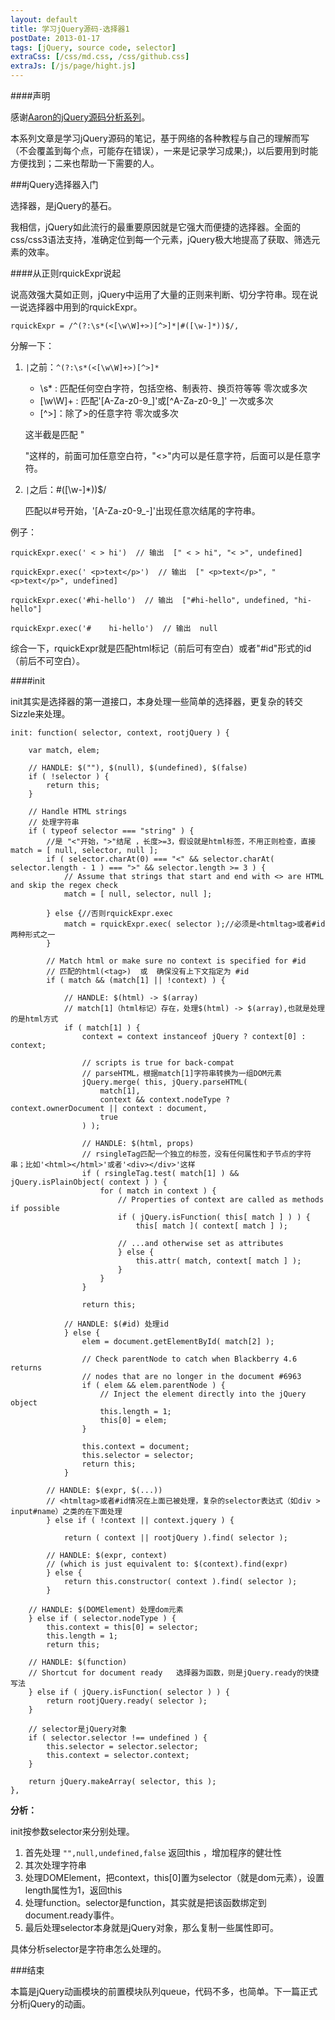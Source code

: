 ```yaml
---
layout: default
title: 学习jQuery源码-选择器1
postDate: 2013-01-17
tags: [jQuery, source code, selector]
extraCss: [/css/md.css, /css/github.css]
extraJs: [/js/page/hight.js]
---
```

####声明

感谢[Aaron的jQuery源码分析系列](http://www.cnblogs.com/aaronjs/p/3279314.html)。

本系列文章是学习jQuery源码的笔记，基于网络的各种教程与自己的理解而写（不会覆盖到每个点，可能存在错误），一来是记录学习成果;)，以后要用到时能方便找到；二来也帮助一下需要的人。

###jQuery选择器入门

选择器，是jQuery的基石。

我相信，jQuery如此流行的最重要原因就是它强大而便捷的选择器。全面的css/css3语法支持，准确定位到每一个元素，jQuery极大地提高了获取、筛选元素的效率。

####从正则rquickExpr说起

说高效强大莫如正则，jQuery中运用了大量的正则来判断、切分字符串。现在说一说选择器中用到的rquickExpr。

    rquickExpr = /^(?:\s*(<[\w\W]+>)[^>]*|#([\w-]*))$/,

分解一下：

1.  `|`之前：`^(?:\s*(<[\w\W]+>)[^>]*`

    *   \s* : 匹配任何空白字符，包括空格、制表符、换页符等等 零次或多次
    *   [\w\W]+ : 匹配'[A-Za-z0-9_]'或[^A-Za-z0-9_]' 一次或多次
    *   [^>]：除了>的任意字符 零次或多次

    这半截是匹配 "<p>"这样的，前面可加任意空白符，"<>"内可以是任意字符，后面可以是任意字符。

2.  `|`之后：#([\w-]*))$/

    匹配以#号开始，'[A-Za-z0-9_-]'出现任意次结尾的字符串。

例子：

    rquickExpr.exec(' < > hi')  // 输出  [" < > hi", "< >", undefined]

    rquickExpr.exec(' <p>text</p>')  // 输出  [" <p>text</p>", "<p>text</p>", undefined]

    rquickExpr.exec('#hi-hello')  // 输出  ["#hi-hello", undefined, "hi-hello"]

    rquickExpr.exec('#    hi-hello')  // 输出  null

综合一下，rquickExpr就是匹配html标记（前后可有空白）或者"#id"形式的id（前后不可空白）。

####init

init其实是选择器的第一道接口，本身处理一些简单的选择器，更复杂的转交Sizzle来处理。

    init: function( selector, context, rootjQuery ) {
        
        var match, elem;

        // HANDLE: $(""), $(null), $(undefined), $(false)
        if ( !selector ) {
            return this;
        }

        // Handle HTML strings
        // 处理字符串 
        if ( typeof selector === "string" ) {
            //是 "<"开始，">"结尾 ，长度>=3，假设就是html标签，不用正则检查，直接match = [ null, selector, null ];
            if ( selector.charAt(0) === "<" && selector.charAt( selector.length - 1 ) === ">" && selector.length >= 3 ) {
                // Assume that strings that start and end with <> are HTML and skip the regex check
                match = [ null, selector, null ];

            } else {//否则rquickExpr.exec
                match = rquickExpr.exec( selector );//必须是<htmltag>或者#id两种形式之一
            }

            // Match html or make sure no context is specified for #id
            // 匹配的html(<tag>)  或  确保没有上下文指定为 #id
            if ( match && (match[1] || !context) ) {

                // HANDLE: $(html) -> $(array)
                // match[1]（html标记）存在，处理$(html) -> $(array),也就是处理的是html方式
                if ( match[1] ) {
                    context = context instanceof jQuery ? context[0] : context;

                    // scripts is true for back-compat
                    // parseHTML，根据match[1]字符串转换为一组DOM元素
                    jQuery.merge( this, jQuery.parseHTML(
                        match[1],
                        context && context.nodeType ? context.ownerDocument || context : document,
                        true
                    ) );

                    // HANDLE: $(html, props)
                    // rsingleTag匹配一个独立的标签，没有任何属性和子节点的字符串；比如'<html></html>'或者'<div></div>'这样
                    if ( rsingleTag.test( match[1] ) && jQuery.isPlainObject( context ) ) {
                        for ( match in context ) {
                            // Properties of context are called as methods if possible
                            if ( jQuery.isFunction( this[ match ] ) ) {
                                this[ match ]( context[ match ] );

                            // ...and otherwise set as attributes
                            } else {
                                this.attr( match, context[ match ] );
                            }
                        }
                    }

                    return this;

                // HANDLE: $(#id) 处理id
                } else {
                    elem = document.getElementById( match[2] );

                    // Check parentNode to catch when Blackberry 4.6 returns
                    // nodes that are no longer in the document #6963
                    if ( elem && elem.parentNode ) {
                        // Inject the element directly into the jQuery object
                        this.length = 1;
                        this[0] = elem;
                    }

                    this.context = document;
                    this.selector = selector;
                    return this;
                }

            // HANDLE: $(expr, $(...))
            // <htmltag>或者#id情况在上面已被处理，复杂的selector表达式（如div > input#name）之类的在下面处理
            } else if ( !context || context.jquery ) {

                return ( context || rootjQuery ).find( selector );

            // HANDLE: $(expr, context)
            // (which is just equivalent to: $(context).find(expr)
            } else {
                return this.constructor( context ).find( selector );
            }

        // HANDLE: $(DOMElement) 处理dom元素
        } else if ( selector.nodeType ) {
            this.context = this[0] = selector;
            this.length = 1;
            return this;

        // HANDLE: $(function)
        // Shortcut for document ready   选择器为函数，则是jQuery.ready的快捷写法
        } else if ( jQuery.isFunction( selector ) ) {
            return rootjQuery.ready( selector );
        }

        // selector是jQuery对象
        if ( selector.selector !== undefined ) {
            this.selector = selector.selector;
            this.context = selector.context;
        }

        return jQuery.makeArray( selector, this );
    },

**分析：**

init按参数selector来分别处理。

1.  首先处理 `"",null,undefined,false` 返回this ，增加程序的健壮性
2.  其次处理字符串
3.  处理DOMElement，把context，this[0]置为selector（就是dom元素），设置length属性为1，返回this
4.  处理function。selector是function，其实就是把该函数绑定到document.ready事件。
5.  最后处理selector本身就是jQuery对象，那么复制一些属性即可。

具体分析selector是字符串怎么处理的。

###结束

本篇是jQuery动画模块的前置模块队列queue，代码不多，也简单。下一篇正式分析jQuery的动画。